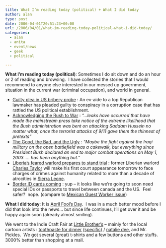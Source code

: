 ```yaml
---
title: What I’m reading today (political) + What I did today
author: alan
type: post
date: 2006-04-01T20:51:23+00:00
url: /2006/04/01/what-im-reading-today-political-what-i-did-today/
categories:
  - alan
  - anita
  - event/news
  - geek
  - political

---
```

**What I&#8217;m reading today (political)**: Sometimes I do sit down and do an hour or 2 of reading and browsing.&nbsp; I have collected the stories that I would recommend to anyone else interested in our messed up government, situation in the current war (criminal occupation), and world in general.

  * [Guilty plea in US bribery probe][1] : An ex-aide to a top Republican lawmaker has pleaded guilty to conspiracy in a corruption case that has rattled the US political establishment.
  * [Acknowledging the Rush to War][2] : _&#8220;&#8230;leaks have occurred that have made the mainstream press take notice of the extreme likelihood that the Bush administration was bent on attacking Saddam Hussein no matter what, once the terrorist attacks of 9/11 gave them the thinnest of pretexts&#8221;_
  * [The Good, the Bad, and the Ugly][3] : _&#8220;Maybe the fight against the Iraqi military on the open battlefield was a cakewalk, but everything since President Bush declared an end to major combat operations on May 1, 2003 &#8230;. has been anything but.&#8221;_
  * [Liberia&#8217;s feared warlord prepares to stand trial][4] : former Liberian warlord [Charles Taylor][5] will make his first court appearance tomorrow to face charges of crimes against humanity related to more than a decade of atrocities in [Sierra Leone][6].
  * [Border ID cards coming][7] : yup &#8211; it looks like we&#8217;re going to soon need special IDs or passports to travel between canada and the US.&nbsp; Feel safer?&nbsp; nope. (compare to [Mexican Guest Worker issue][8])

**What I did today**: It is [April Fool&#8217;s Day][9].&nbsp; I was in a much better mood before I did that look into the news&#8230; but since life continues, I&#8217;ll get over it and be happy again soon (already almost smiling).

We went to the Indie Craft Fair at [Little Brother&#8217;s][10] &#8211; mainly for the local cartoon artists : [toothpaste for dinner][11] [(specific)][12] / [natalie dee][13], and Mr. Pickles.&nbsp; We got several (great) t-shirts and a few buttons and other stuffs.&nbsp; 3000% better than shopping at a mall.




 [1]: http://news.bbc.co.uk/2/hi/americas/4866964.stm
 [2]: http://www.antiwar.com/bock/?articleid=8792
 [3]: http://www.antiwar.com/pena/?articleid=8771
 [4]: http://www.heraldsun.news.com.au/common/story_page/0,5478,18679122%255E663,00.html
 [5]: http://en.wikipedia.org/wiki/Charles_Taylor
 [6]: http://en.wikipedia.org/wiki/Sierra_Leone
 [7]: http://www.theglobeandmail.com/servlet/story/LAC.20060401.CANCUN01/TPStory/National
 [8]: http://seattletimes.nwsource.com/html/politics/2002903498_immig01.html
 [9]: http://en.wikipedia.org/wiki/April_Fool%27s_Day
 [10]: http://www.littlebrothers.com/
 [11]: http://www.toothpastefordinner.com/
 [12]: http://www.toothpastefordinner.com/journal/journal.php?user=toothpaste
 [13]: http://www.nataliedee.com/
